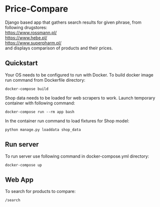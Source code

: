 # Price-Compare

Django based app that gathers search results for given phrase, from following drugstores:   
https://www.rossmann.pl/  
https://www.hebe.pl/  
https://www.superpharm.pl/  
and displays comparison of products and their prices.

## Quickstart
Your OS needs to be configured to run with Docker. 
To build docker image run command from Dockerfile directory:   
    
    docker-compose build

Shop data needs to be loaded for web scrapers to work. Launch temporary container with following command:   

    docker-compose run --rm app bash

In the container run command to load fixtures for Shop model:

    python manage.py loaddata shop_data

## Run server
To run server use following command in docker-compose.yml directory:  

    docker-compose up

## Web App
To search for products to compare:

    /search





